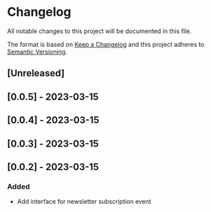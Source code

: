 # Changelog

All notable changes to this project will be documented in this file.

The format is based on [Keep a Changelog](http://keepachangelog.com/en/1.0.0/)
and this project adheres to [Semantic Versioning](http://semver.org/spec/v2.0.0.html).

## [Unreleased]

## [0.0.5] - 2023-03-15

## [0.0.4] - 2023-03-15

## [0.0.3] - 2023-03-15

## [0.0.2] - 2023-03-15

### Added

- Add interface for newsletter subscription event
